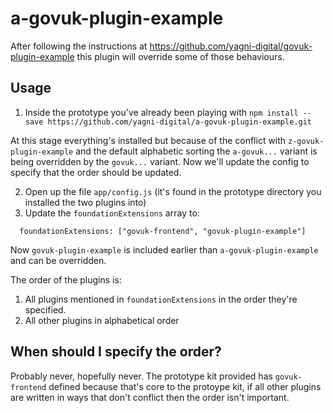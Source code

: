 # a-govuk-plugin-example

After following the instructions at https://github.com/yagni-digital/govuk-plugin-example this plugin will override some of those behaviours.

## Usage

1. Inside the prototype you've already been playing with `npm install --save https://github.com/yagni-digital/a-govuk-plugin-example.git`

At this stage everything's installed but because of the conflict with `z-govuk-plugin-example` and the default alphabetic sorting the `a-govuk...` variant is being overridden by the `govuk...` variant.  Now we'll update the config to specify that the order should be updated.

2. Open up the file `app/config.js` (it's found in the prototype directory you installed the two plugins into)
3. Update the `foundationExtensions` array to:
```
  foundationExtensions: ["govuk-frontend", "govuk-plugin-example"]
```

Now `govuk-plugin-example` is included earlier than `a-govuk-plugin-example` and can be overridden.

The order of the plugins is:

1. All plugins mentioned in `foundationExtensions` in the order they're specified.
2. All other plugins in alphabetical order

## When should I specify the order?

Probably never, hopefully never.  The prototype kit provided has `govuk-frontend` defined because that's core to the protoype kit, if all other plugins are written in ways that don't conflict then the order isn't important.
